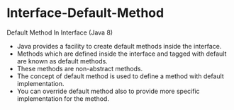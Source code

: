 # Interface-Default-Method
Default Method In Interface (Java 8)

* Java provides a facility to create default methods inside the interface. 
* Methods which are defined inside the interface and tagged with default are known as default methods. 
* These methods are non-abstract methods.
* The concept of default method is used to define a method with default implementation. 
* You can override default method also to provide more specific implementation for the method.

